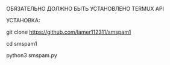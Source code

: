 ОБЯЗАТЕЛЬНО ДОЛЖНО БЫТЬ УСТАНОВЛЕНО TERMUX API

УСТАНОВКА:

git clone https://github.com/lamer112311/smspam1

cd smspam1

python3 smspam.py
